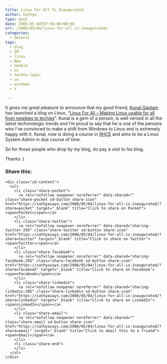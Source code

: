 ```yaml
---
title: Linux For All Is Inaugurated
author: Sathya
type: post
date: 2008-05-04T07:58:06+00:00
url: /2008/05/04/linux-for-all-is-inaugurated/
categories:
  - General
tags:
  - blog
  - IM
  - linux
  - New
  - newbie
  - os
  - techno-logic
  - ux
  - windows
  - X

---
```

It gives me great pleasure to announce that my good friend, [Kunal Gautam][1] has launched a blog on Linux, &#8220;[Linux For All &#8211; Making Linux usable for all from newbies to techies][2]&#8220;. Kunal is a gem of a person, is well versed in all the latest techonologic trends and I&#8217;m proud to say that he is one of the persons who I&#8217;ve convinced to make a shift from Windows to Linux and is extremely happy with it. Kunal, now is doing a course in [RHCE][3] and aims to be a Linux System Admin in due course of time.

So for those people who drop by my blog, do pay a visit to his blog.

Thanks :)

<div class="sharedaddy sd-sharing-enabled">
  <div class="robots-nocontent sd-block sd-social sd-social-icon-text sd-sharing">
    <h3 class="sd-title">
      Share this:
    </h3>
    
    <div class="sd-content">
      <ul>
        <li class="share-pocket">
          <a rel="nofollow noopener noreferrer" data-shared="" class="share-pocket sd-button share-icon" href="https://sathyasays.com/2008/05/04/linux-for-all-is-inaugurated/?share=pocket" target="_blank" title="Click to share on Pocket"><span>Pocket</span></a>
        </li>
        <li class="share-twitter">
          <a rel="nofollow noopener noreferrer" data-shared="sharing-twitter-295" class="share-twitter sd-button share-icon" href="https://sathyasays.com/2008/05/04/linux-for-all-is-inaugurated/?share=twitter" target="_blank" title="Click to share on Twitter"><span>Twitter</span></a>
        </li>
        <li class="share-facebook">
          <a rel="nofollow noopener noreferrer" data-shared="sharing-facebook-295" class="share-facebook sd-button share-icon" href="https://sathyasays.com/2008/05/04/linux-for-all-is-inaugurated/?share=facebook" target="_blank" title="Click to share on Facebook"><span>Facebook</span></a>
        </li>
        <li class="share-linkedin">
          <a rel="nofollow noopener noreferrer" data-shared="sharing-linkedin-295" class="share-linkedin sd-button share-icon" href="https://sathyasays.com/2008/05/04/linux-for-all-is-inaugurated/?share=linkedin" target="_blank" title="Click to share on LinkedIn"><span>LinkedIn</span></a>
        </li>
        <li class="share-email">
          <a rel="nofollow noopener noreferrer" data-shared="" class="share-email sd-button share-icon" href="https://sathyasays.com/2008/05/04/linux-for-all-is-inaugurated/?share=email" target="_blank" title="Click to email this to a friend"><span>Email</span></a>
        </li>
        <li class="share-end">
        </li>
      </ul>
    </div>
  </div>
</div>

 [1]: http://blog.tech-nologic.info/
 [2]: http://linux.tech-nologic.info/
 [3]: http://en.wikipedia.org/wiki/Red_Hat_Certification_Program